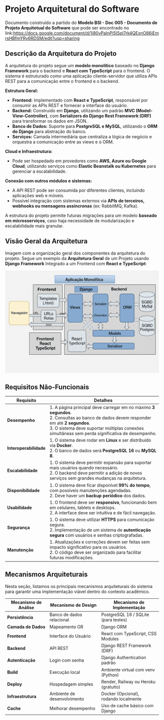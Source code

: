 # Projeto Arquitetural do Software

Documento construído a partido do **Modelo BSI - Doc 005 - Documento de Projeto Arquitetual do Software** que pode ser encontrado no
link:https://docs.google.com/document/d/1i80vPaInPi5lSpI7rk4QExnO86iEmrsHBfmYRy6RDSM/edit?usp=sharing

## Descrição da Arquitetura do Projeto

A arquitetura do projeto segue um **modelo monolítico** baseado no **Django Framework** para o backend e **React com TypeScript** para o frontend. O sistema é estruturado como uma aplicação cliente-servidor que utiliza APIs REST para a comunicação entre o frontend e o backend.  

**Estrutura Geral:**  
- **Frontend:** Implementado com **React e TypeScript**, responsável por consumir as APIs REST e fornecer a interface do usuário.  
- **Backend:** Construído em **Django**, utilizando um padrão **MVC (Model-View-Controller)**, com **Serializers do Django Rest Framework (DRF)** para transformar os dados em JSON.  
- **Banco de Dados:** Suporte para **PostgreSQL e MySQL**, utilizando o **ORM do Django** para abstração do banco.  
- **Serviços:** Camada intermediária que centraliza a lógica de negócio e orquestra a comunicação entre as views e o ORM.  

**Cloud e Infraestrutura:**  
   - Pode ser hospedado em provedores como **AWS, Azure ou Google Cloud**, utilizando serviços como **Elastic Beanstalk ou Kubernetes** para gerenciar a escalabilidade.  

**Conexão com outros módulos e sistemas:**  
   - A API REST pode ser consumida por diferentes clientes, incluindo aplicações web e móveis.  
   - Possível integração com sistemas externos via **APIs de terceiros, webhooks ou mensagens assíncronas** (ex: RabbitMQ, Kafka).  

A estrutura do projeto permite futuras migrações para um modelo **baseado em microsserviços**, caso haja necessidade de modularização e escalabilidade mais granular.  

## Visão Geral da Arquitetura

Imagem com a organização geral dos componentes da arquitetura do projeto. Segue um exemplo da **Arquitetura Geral** de um Projeto usando **Django Framework** Integrado a um Frontend com **React e TypeScript**:

![Arquitetura Django Projeto](../Imagens/arquiteturaproj.png)

## Requisitos Não-Funcionais  

| **Requisito**        | **Detalhes** |
|----------------------|-------------|
| **Desempenho**       | 1. A página principal deve carregar em no máximo **3 segundos**.<br /> 2. Consultas ao banco de dados devem responder em até **2 segundos**.<br /> 3. O sistema deve suportar múltiplas conexões simultâneas sem perda significativa de desempenho. |
| **Interoperabilidade** | 1. O sistema deve rodar em **Linux** e ser distribuído via **Docker**.<br /> 2. O banco de dados será **PostgreSQL 16** ou **MySQL 8**. |
| **Escalabilidade**   | 1. O sistema deve permitir expansão para suportar mais usuários quando necessário.<br /> 2. O backend deve permitir a adição de novos serviços sem grandes mudanças na arquitetura. |
| **Disponibilidade**  | 1. O sistema deve ficar disponível **99% do tempo**, com possíveis manutenções agendadas.<br /> 2. Deve haver um **backup periódico** dos dados. |
| **Usabilidade**      | 1. O frontend deve ser **responsivo**, funcionando bem em celulares, tablets e desktops.<br /> 2. A interface deve ser intuitiva e de fácil navegação. |
| **Segurança**        | 1. O sistema deve utilizar **HTTPS** para comunicação segura.<br /> 2. Implementação de um sistema de **autenticação segura** com usuários e senhas criptografadas. |
| **Manutenção**       | 1. Atualizações e correções devem ser feitas sem impacto significativo para os usuários.<br /> 2. O código deve ser organizado para facilitar futuras modificações. |

## Mecanismos Arquiteturais  

Nesta seção, listamos os principais mecanismos arquiteturais do sistema para garantir uma implementação viável dentro do contexto acadêmico.  

| **Mecanismo de Análise** | **Mecanismo de Design**         | **Mecanismo de Implementação**    |
|-------------------------|--------------------------------|----------------------------------|
| **Persistência**       | Banco de dados relacional      | PostgreSQL 16 / SQLite (para testes) |
| **Camada de Dados**    | Mapeamento OR                  | Django ORM |
| **Frontend**          | Interface do Usuário           | React com TypeScript, CSS Modules |
| **Backend**           | API REST                       | Django REST Framework (DRF) |
| **Autenticação**      | Login com senha                | Django Authentication padrão |
| **Build**            | Execução local                  | Ambiente virtual com venv (Python) |
| **Deploy**           | Hospedagem simples              | Render, Railway ou Heroku (gratuito) |
| **Infraestrutura**   | Ambiente de desenvolvimento     | Docker (Opcional), rodando localmente |
| **Cache**           | Melhorar desempenho              | Uso de cache básico com Django |
